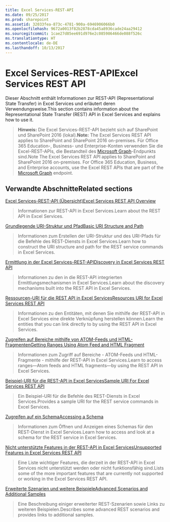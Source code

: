 ```yaml
---
title: Excel Services-REST-API
ms.date: 09/25/2017
ms.prod: sharepoint
ms.assetid: 32033fea-873c-4781-900a-6946906066b0
ms.openlocfilehash: 9672a0013f82b2878cda45a8936cade24aa29412
ms.sourcegitcommit: 1cae27d85ee691d976e2c085986466de088f526c
ms.translationtype: HT
ms.contentlocale: de-DE
ms.lasthandoff: 10/13/2017
---
```

# <a name="excel-services-rest-api"></a><span data-ttu-id="8fd44-102">Excel Services-REST-API</span><span class="sxs-lookup"><span data-stu-id="8fd44-102">Excel Services REST API</span></span>

<span data-ttu-id="8fd44-103">Dieser Abschnitt enthält Informationen zur REST-API (Representational State Transfer) in Excel Services und erläutert deren Verwendungsweise.</span><span class="sxs-lookup"><span data-stu-id="8fd44-103">This section contains information about the Representational State Transfer (REST) API in Excel Services and explains how to use it.</span></span>
  
    
    


> <span data-ttu-id="8fd44-104">**Hinweis:** Die Excel Services-REST-API bezieht sich auf SharePoint und SharePoint 2016 (lokal).</span><span class="sxs-lookup"><span data-stu-id="8fd44-104">**Note:** The Excel Services REST API applies to SharePoint and SharePoint 2016 on-premises.</span></span> <span data-ttu-id="8fd44-105">Für Office 365 Education-, Business- und Enterprise-Konten verwenden Sie die Excel-REST-APIs, die Bestandteil des [Microsoft Graph](http://graph.microsoft.io/de-de/docs/api-reference/v1.0/resources/excel
> )-Endpunkts sind.</span><span class="sxs-lookup"><span data-stu-id="8fd44-105">Note The Excel Services REST API applies to SharePoint and SharePoint 2016 on-premises. For Office 365 Education, Business, and Enterprise accounts, use the Excel REST APIs that are part of the  [Microsoft Graph](http://graph.microsoft.io/de-de/docs/api-reference/v1.0/resources/excel
) endpoint.</span></span>
  
    
    


## <a name="related-sections"></a><span data-ttu-id="8fd44-106">Verwandte Abschnitte</span><span class="sxs-lookup"><span data-stu-id="8fd44-106">Related sections</span></span>


 [<span data-ttu-id="8fd44-107">Excel Services-REST-API (Übersicht)</span><span class="sxs-lookup"><span data-stu-id="8fd44-107">Excel Services REST API Overview</span></span>](excel-services-rest-api-overview.md)
  
    
    
> <span data-ttu-id="8fd44-108">Informationen zur REST-API in Excel Services.</span><span class="sxs-lookup"><span data-stu-id="8fd44-108">Learn about the REST API in Excel Services.</span></span>
    
  
 [<span data-ttu-id="8fd44-109">Grundlegende URI-Struktur und Pfad</span><span class="sxs-lookup"><span data-stu-id="8fd44-109">Basic URI Structure and Path</span></span>](basic-uri-structure-and-path.md)
  
    
    
> <span data-ttu-id="8fd44-110">Informationen zum Erstellen der URI-Struktur und des URI-Pfads für die Befehle des REST-Diensts in Excel Services.</span><span class="sxs-lookup"><span data-stu-id="8fd44-110">Learn how to construct the URI structure and path for the REST service commands in Excel Services.</span></span>
    
  
 [<span data-ttu-id="8fd44-111">Ermittlung in der Excel Services-REST-API</span><span class="sxs-lookup"><span data-stu-id="8fd44-111">Discovery in Excel Services REST API</span></span>](discovery-in-excel-services-rest-api.md)
  
    
    
> <span data-ttu-id="8fd44-112">Informationen zu den in die REST-API integrierten Ermittlungsmechanismen in Excel Services.</span><span class="sxs-lookup"><span data-stu-id="8fd44-112">Learn about the discovery mechanisms built into the REST API in Excel Services.</span></span>
    
  
 [<span data-ttu-id="8fd44-113">Ressourcen-URI für die REST API in Excel Services</span><span class="sxs-lookup"><span data-stu-id="8fd44-113">Resources URI for Excel Services REST API</span></span>](resources-uri-for-excel-services-rest-api.md)
  
    
    
> <span data-ttu-id="8fd44-114">Informationen zu den Entitäten, mit denen Sie mithilfe der REST-API in Excel Services eine direkte Verknüpfung herstellen können.</span><span class="sxs-lookup"><span data-stu-id="8fd44-114">Learn the entities that you can link directly to by using the REST API in Excel Services.</span></span>
    
  
 [<span data-ttu-id="8fd44-115">Zugreifen auf Bereiche mithilfe von ATOM-Feeds und HTML-Fragmenten</span><span class="sxs-lookup"><span data-stu-id="8fd44-115">Getting Ranges Using Atom Feed and HTML Fragment</span></span>](getting-ranges-using-atom-feed-and-html-fragment.md)
  
    
    
> <span data-ttu-id="8fd44-116">Informationen zum Zugriff auf Bereiche - ATOM-Feeds und HTML-Fragmente - mithilfe der REST-API in Excel Services.</span><span class="sxs-lookup"><span data-stu-id="8fd44-116">Learn to access ranges—Atom feeds and HTML fragments—by using the REST API in Excel Services.</span></span>
    
  
 [<span data-ttu-id="8fd44-117">Beispiel-URI für die REST-API in Excel Services</span><span class="sxs-lookup"><span data-stu-id="8fd44-117">Sample URI For Excel Services REST API</span></span>](sample-uri-for-excel-services-rest-api.md)
  
    
    
> <span data-ttu-id="8fd44-118">Ein Beispiel-URI für die Befehle des REST-Diensts in Excel Services.</span><span class="sxs-lookup"><span data-stu-id="8fd44-118">Provides a sample URI for the REST service commands in Excel Services.</span></span>
    
  
 [<span data-ttu-id="8fd44-119">Zugreifen auf ein Schema</span><span class="sxs-lookup"><span data-stu-id="8fd44-119">Accessing a Schema</span></span>](accessing-a-schema.md)
  
    
    
> <span data-ttu-id="8fd44-120">Informationen zum Öffnen und Anzeigen eines Schemas für den REST-Dienst in Excel Services.</span><span class="sxs-lookup"><span data-stu-id="8fd44-120">Learn how to access and look at a schema for the REST service in Excel Services.</span></span>
    
  
 [<span data-ttu-id="8fd44-121">Nicht unterstützte Features in der REST-API in Excel Services</span><span class="sxs-lookup"><span data-stu-id="8fd44-121">Unsupported Features in Excel Services REST API</span></span>](unsupported-features-in-excel-services-rest-api.md)
  
    
    
> <span data-ttu-id="8fd44-122">Eine Liste wichtiger Features, die derzeit in der REST-API in Excel Services nicht unterstützt werden oder nicht funktionsfähig sind.</span><span class="sxs-lookup"><span data-stu-id="8fd44-122">Lists some of the more important features that are currently not supported or working in the Excel Services REST API.</span></span>
    
  
 [<span data-ttu-id="8fd44-123">Erweiterte Szenarien und weitere Beispiele</span><span class="sxs-lookup"><span data-stu-id="8fd44-123">Advanced Scenarios and Additional Samples</span></span>](advanced-scenarios-and-additional-samples.md)
  
    
    
> <span data-ttu-id="8fd44-124">Eine Beschreibung einiger erweiterter REST-Szenarien sowie Links zu weiteren Beispielen.</span><span class="sxs-lookup"><span data-stu-id="8fd44-124">Describes some advanced REST scenarios and provides links to additional samples.</span></span>
    
  

